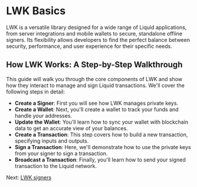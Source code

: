 # LWK Basics
LWK is a versatile library designed for a wide range of Liquid applications, from server integrations and mobile wallets to secure, standalone offline signers. Its flexibility allows developers to find the perfect balance between security, performance, and user experience for their specific needs.

## How LWK Works: A Step-by-Step Walkthrough
This guide will walk you through the core components of LWK and show how they interact to manage and sign Liquid transactions. We'll cover the following steps in detail:
* **Create a Signer**: First you will see how LWK manages private keys.
* **Create a Wallet**: Next, you'll create a wallet to track your funds and handle your addresses.
* **Update the Wallet**: You'll learn how to sync your wallet with blockchain data to get an accurate view of your balances.
* **Create a Transaction**: This step covers how to build a new transaction, specifying inputs and outputs.
* **Sign a Transaction**: Here, we'll demonstrate how to use the private keys from your signer to sign a transaction.
* **Broadcast a Transaction**: Finally, you'll learn how to send your signed transaction to the Liquid network.

Next: [LWK signers](signer.md)
